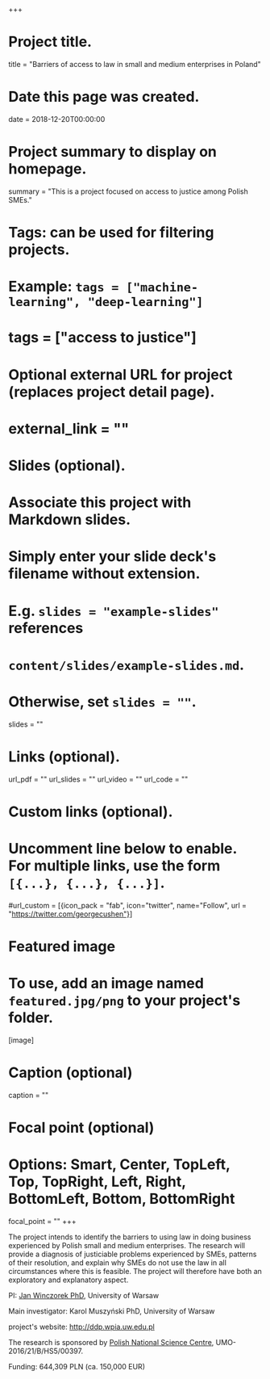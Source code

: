 +++
# Project title.
title = "Barriers of access to law in small and medium enterprises in Poland"

# Date this page was created.
date = 2018-12-20T00:00:00

# Project summary to display on homepage.
summary = "This is a project focused on access to justice among Polish SMEs."

# Tags: can be used for filtering projects.
# Example: `tags = ["machine-learning", "deep-learning"]`
# tags = ["access to justice"]

# Optional external URL for project (replaces project detail page).
# external_link = ""

# Slides (optional).
#   Associate this project with Markdown slides.
#   Simply enter your slide deck's filename without extension.
#   E.g. `slides = "example-slides"` references 
#   `content/slides/example-slides.md`.
#   Otherwise, set `slides = ""`.
slides = ""

# Links (optional).
url_pdf = ""
url_slides = ""
url_video = ""
url_code = ""

# Custom links (optional).
#   Uncomment line below to enable. For multiple links, use the form `[{...}, {...}, {...}]`.
#url_custom = [{icon_pack = "fab", icon="twitter", name="Follow", url = "https://twitter.com/georgecushen"}]

# Featured image
# To use, add an image named `featured.jpg/png` to your project's folder. 
[image]
  # Caption (optional)
  caption = ""
  
  # Focal point (optional)
  # Options: Smart, Center, TopLeft, Top, TopRight, Left, Right, BottomLeft, Bottom, BottomRight
  focal_point = ""
+++

The project intends to identify the barriers to using law in doing business experienced by Polish small and medium enterprises. The research will provide a diagnosis of justiciable problems experienced by SMEs, patterns of their resolution, and explain why SMEs do not use the law in all circumstances where this is feasible. The project will therefore have both an exploratory and explanatory aspect.

PI: [Jan Winczorek PhD](www.janwin.info), University of Warsaw

Main investigator: Karol Muszyński PhD, University of Warsaw

project's website: http://ddp.wpia.uw.edu.pl


>>
The research is sponsored by [Polish National Science Centre](https://www.ncn.gov.pl/), UMO-2016/21/B/HS5/00397.

Funding: 644,309 PLN (ca. 150,000 EUR)
